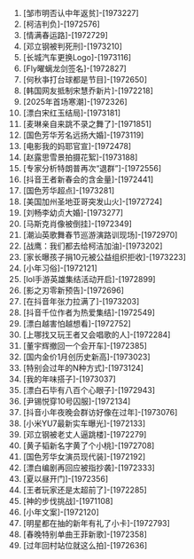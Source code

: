 
1. [邹市明否认中年返贫]-[1973227]
1. [柯洁判负]-[1972576]
1. [情满春运路]-[1972729]
1. [邓立钢被判死刑]-[1973210]
1. [长城汽车更换Logo]-[1973116]
1. [Fly曜螭龙剑签名]-[1972827]
1. [何秋亊打台球都是节目]-[1972650]
1. [韩国网友抵制宋慧乔新片]-[1972218]
1. [2025年首场寒潮]-[1972326]
1. [漂白宋红玉结局]-[1973181]
1. [麦琳亲自来跳不录之舞了]-[1971851]
1. [国色芳华芳名远扬大婚]-[1973119]
1. [电影我的妈耶官宣]-[1972478]
1. [赵露思雪景拍摄花絮]-[1973188]
1. [专家分析特朗普再次“退群”]-[1972556]
1. [抖音王者新春会的含金量]-[1972441]
1. [国色芳华超点]-[1973281]
1. [美国加州圣地亚哥突发山火]-[1972724]
1. [刘畅李幼贞大婚]-[1973277]
1. [马斯克肖像被倒挂]-[1972349]
1. [潮汕英歌舞春节巡游演路训现场]-[1972970]
1. [战鹰：我们都去给柯洁加油]-[1973202]
1. [家长曝孩子捐10元被公益组织拒收]-[1973223]
1. [小年习俗]-[1972121]
1. [lol手游英雄集结活动开启]-[1972899]
1. [影之刃零新预告]-[1972696]
1. [在抖音年张力拉满了]-[1973203]
1. [抖音千位作者为热爱集结]-[1972549]
1. [漂白越害怕越想看]-[1972752]
1. [上哪找又玩王者又会唱歌的人]-[1972284]
1. [董宇辉撤回一个会开车]-[1972385]
1. [国内金价1月创历史新高]-[1973023]
1. [特别会过年的N种方式]-[1973124]
1. [我的年味搭子]-[1973037]
1. [漂白石毕有八百个心眼子]-[1972943]
1. [尹锡悦穿10号囚服]-[1972134]
1. [抖音小年夜晚会群访好像在过年]-[1973076]
1. [小米YU7最新实车曝光]-[1972133]
1. [邓立钢被老丈人逼跳楼]-[1972279]
1. [黄子韬新名字黄了个小桃]-[1972708]
1. [国色芳华女演员现代装]-[1972192]
1. [漂白编剧再回应被指抄袭]-[1972333]
1. [夏以昼开门]-[1972356]
1. [王者玩家还是太超前了]-[1972285]
1. [神的步伐挑战]-[1971108]
1. [小年文案]-[1972120]
1. [明星都在抽的新年有礼了小卡]-[1972793]
1. [春晚特别单曲王菲新歌]-[1972358]
1. [过年回村站位就这么拍]-[1972636]